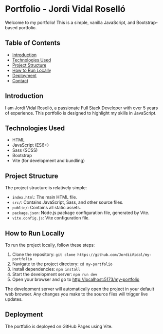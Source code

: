 # Portfolio - Jordi Vidal Roselló

Welcome to my portfolio! This is a simple, vanilla JavaScript, and Bootstrap-based portfolio.

## Table of Contents

- [Introduction](#introduction)
- [Technologies Used](#technologies-used)
- [Project Structure](#project-structure)
- [How to Run Locally](#how-to-run-locally)
- [Deployment](#deployment)
- [Contact](#contact)

## Introduction

I am Jordi Vidal Roselló, a passionate Full Stack Developer with over 5 years of experience. This portfolio is designed to highlight my skills in JavaScript.

## Technologies Used

- HTML
- JavaScript (ES6+)
- Sass (SCSS)
- Bootstrap
- Vite (for development and bundling)

## Project Structure

The project structure is relatively simple:

- `index.html`: The main HTML file.
- `src/`: Contains JavaScript, Sass, and other source files.
- `public/`: Contains all static assets.
- `package.json`: Node.js package configuration file, generated by Vite.
- `vite.config.js`: Vite configuration file.

## How to Run Locally

To run the project locally, follow these steps:

1. Clone the repository: `git clone https://github.com/JordiiVidal/my-portfolio`
2. Navigate to the project directory: `cd my-portfolio`
3. Install dependencies: `npm install`
4. Start the development server: `npm run dev`
5. Open your browser and go to [http://localhost:5173/my-portfolio](http://localhost:5173/my-portfolio)

The development server will automatically open the project in your default web browser. Any changes you make to the source files will trigger live updates.

## Deployment

The portfolio is deployed on GitHub Pages using Vite.
